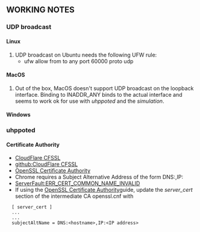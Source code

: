 ## WORKING NOTES

### UDP broadcast

#### Linux

1. UDP broadcast on Ubuntu needs the following UFW rule:
   - ufw allow from <local address> to any port 60000 proto udp

#### MacOS

1. Out of the box, MacOS doesn't support UDP broadcast on the loopback interface. Binding to 
   INADDR_ANY binds to the actual interface and seems to work ok for use with *uhppoted* and
   the *simulation*.

#### Windows

### uhppoted

#### Certificate Authority

- [CloudFlare CFSSL](https://blog.cloudflare.com/introducing-cfssl/)
- [github:CloudFlare CFSSL](https://github.com/cloudflare/cfssl)
- [OpenSSL Certificate Authority](https://jamielinux.com/docs/openssl-certificate-authority/index.html)
- Chrome requires a Subject Alternative Address of the form DNS:<hostname>,IP:<IP address>
- [ServerFault:ERR_CERT_COMMON_NAME_INVALID](https://serverfault.com/questions/880804/can-not-get-rid-of-neterr-cert-common-name-invalid-error-in-chrome-with-self)
- If using the [OpenSSL Certificate Authority](https://jamielinux.com/docs/openssl-certificate-authority/index.html)guide, 
  update the *server_cert* section of the intermediate CA openssl.cnf with
```
  [ server_cert ]
  ...
  ...
  subjectAltName = DNS:<hostname>,IP:<IP address>
```
